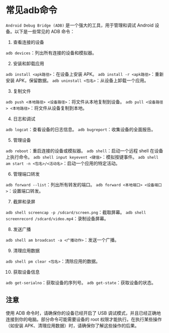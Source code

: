 # 常见adb命令

`Android Debug Bridge (ADB)` 是一个强大的工具，用于管理和调试 Android 设备。以下是一些常见的 ADB 命令：

1. 查看连接的设备

`adb devices`：列出所有连接的设备和模拟器。

2. 安装和卸载应用

`adb install <apk路径>`：在设备上安装 APK。
`adb install -r <apk路径>`：重新安装 APK，保留数据。
`adb uninstall <包名>`：从设备上卸载一个应用。

3. 复制文件

`adb push <本地路径> <设备路径>`：将文件从本地复制到设备。
`adb pull <设备路径> <本地路径>`：将文件从设备复制到本地。

4. 日志和调试

`adb logcat`：查看设备的日志信息。
`adb bugreport`：收集设备的全面报告。

5. 管理设备

`adb reboot`：重启连接的设备或模拟器。
`adb shell`：启动一个远程 shell 在设备上执行命令。
`adb shell input keyevent <键值>`：模拟按键事件。
`adb shell am start -n <包名>/<活动名>`：启动一个应用的特定活动。

6. 管理端口转发

`adb forward --list`：列出所有转发的端口。
`adb forward <本地端口> <设备端口>`：设置端口转发。

7. 截屏和录屏

`adb shell screencap -p /sdcard/screen.png`：截取屏幕。
`adb shell screenrecord /sdcard/video.mp4`：录制设备屏幕。

8. 发送广播

`adb shell am broadcast -a <广播动作>`：发送一个广播。

9. 清理应用数据

`adb shell pm clear <包名>`：清除应用的数据。

10. 获取设备信息

`adb get-serialno`：获取设备的序列号。
`adb get-state`：获取设备的状态。

## 注意

使用 ADB 命令时，请确保你的设备已经开启了 USB 调试模式，并且已经正确地连接到你的电脑。部分命令可能需要设备的 root 权限才能执行。在执行某些操作（如安装 APK、清理应用数据）时，请确保你了解这些操作的后果。